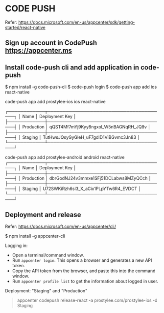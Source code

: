# CODE PUSH

Refer: https://docs.microsoft.com/en-us/appcenter/sdk/getting-started/react-native

## Sign up account in CodePush https://appcenter.ms 

## Install code-push cli and add application in code-push

$ npm install -g code-push-cli
$ code-push login
$ code-push app add <project-name> ios react-native


code-push app add prostylee-ios ios react-native

┌────────────┬───────────────────────────────────────┐
│ Name       │ Deployment Key                        │
├────────────┼───────────────────────────────────────┤
│ Production │ qQST4Mf7mYj9Kyy8ngxol_W5nBAGNqRH_JQ8v │
├────────────┼───────────────────────────────────────┤
│ Staging    │ TutHwsJQsyGyGleH_uF7gdID1VlBGvmc3Jn83 │
└────────────┴───────────────────────────────────────┘

code-push app add prostylee-android android react-native
┌────────────┬───────────────────────────────────────┐
│ Name       │ Deployment Key                        │
├────────────┼───────────────────────────────────────┤
│ Production │ dbrGodNJ24v3mmxe1SFj51DCLabws8MZyQCch │
├────────────┼───────────────────────────────────────┤
│ Staging    │ U72SWKiRzh6sI3_X_aCix1PLpYTw6R4_EVDCT │
└────────────┴───────────────────────────────────────┘



## Deployment and release

Refer: https://docs.microsoft.com/en-us/appcenter/cli/

$ npm install -g appcenter-cli

Logging in:
- Open a terminal/command window.
- Run `appcenter login`. This opens a browser and generates a new API token.
- Copy the API token from the browser, and paste this into the command window.
- Run `appcenter profile list` to get the information about logged in user.

Deployment: "Staging" and "Production"

> appcenter codepush release-react -a prostylee.com/prostylee-ios -d Staging
